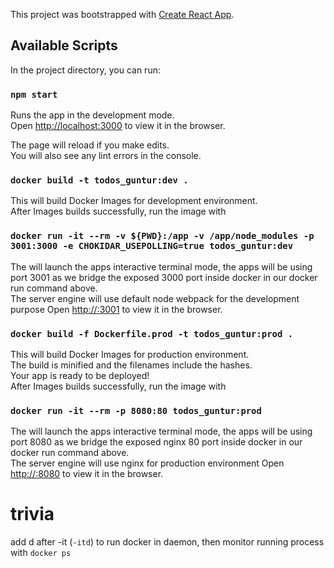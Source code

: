 This project was bootstrapped with [Create React App](https://github.com/facebook/create-react-app).

## Available Scripts

In the project directory, you can run:

### `npm start`

Runs the app in the development mode.<br />
Open [http://localhost:3000](http://localhost:3000) to view it in the browser.

The page will reload if you make edits.<br />
You will also see any lint errors in the console.

### `docker build -t todos_guntur:dev .`

This will build Docker Images for development environment.<br />
After Images builds successfully, run the image with

### `docker run -it --rm -v ${PWD}:/app -v /app/node_modules -p 3001:3000 -e CHOKIDAR_USEPOLLING=true todos_guntur:dev`

The will launch the apps interactive terminal mode, the apps will be using port 3001 as we bridge the exposed 3000 port inside docker in our docker run command above.<br />
The server engine will use default node webpack for the development purpose
Open [http://<docker-host-ip>:3001](http://<docker-host-ip>:3001) to view it in the browser.

### `docker build -f Dockerfile.prod -t todos_guntur:prod .`

This will build Docker Images for production environment.<br />
The build is minified and the filenames include the hashes.<br />
Your app is ready to be deployed!<br />
After Images builds successfully, run the image with

### `docker run -it --rm -p 8080:80 todos_guntur:prod`

The will launch the apps interactive terminal mode, the apps will be using port 8080 as we bridge the exposed nginx 80 port inside docker in our docker run command above.<br />
The server engine will use nginx for production environment
Open [http://<docker-host-ip>:8080](http://<docker-host-ip>:8080) to view it in the browser.

# trivia
add d after -it (`-itd`) to run docker in daemon, then monitor running process with `docker ps`
